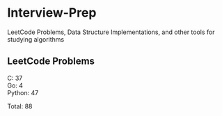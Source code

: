 # Interview-Prep
LeetCode Problems, Data Structure Implementations, and other tools for studying algorithms

## LeetCode Problems
C:      37<br/>
Go:     4<br/>
Python: 47<br/>

Total:  88
